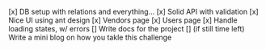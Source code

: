 [x] DB setup with relations and everything...
[x] Solid API with validation
[x] Nice UI using ant design
[x] Vendors page
[x] Users page
[x] Handle loading states, w/ errors
[] Write docs for the project
[] (if still time left) Write a mini blog on how you takle this challenge
